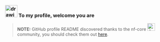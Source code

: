 ### <a href="https://www.yodaspeak.co.uk/index.php" target="_blank"><img src="https://encrypted-tbn0.gstatic.com/images?q=tbn%3AANd9GcRUV7eB7H6rROCZSd8pAj353ramq-c-4puIuPSIvq3sCznS_aEb" alt="drawing" width="40"/></a>  To my profile, welcome you are


>**NOTE:**
GitHub profile README discovered thanks to the nf-core <a href="https://www.yodaspeak.co.uk/index.php" target="_blank"><img src="https://avatars2.githubusercontent.com/u/35520196?s=200&v=4" alt="drawing" width="25"/></a> community, you should check them out [here](https://github.com/nf-core).


